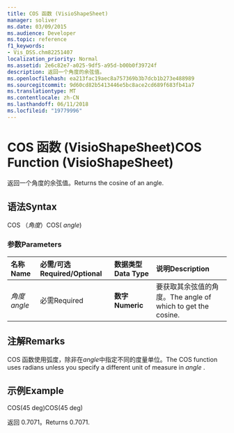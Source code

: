 ```yaml
---
title: COS 函数 (VisioShapeSheet)
manager: soliver
ms.date: 03/09/2015
ms.audience: Developer
ms.topic: reference
f1_keywords:
- Vis_DSS.chm82251407
localization_priority: Normal
ms.assetid: 2e6c82e7-a025-9df5-a95d-b00b0f39724f
description: 返回一个角度的余弦值。
ms.openlocfilehash: ea213fac19aec8a757369b3b7dcb1b273e488989
ms.sourcegitcommit: 9d60cd82b5413446e5bc8ace2cd689f683fb41a7
ms.translationtype: MT
ms.contentlocale: zh-CN
ms.lasthandoff: 06/11/2018
ms.locfileid: "19779996"
---
```

# <a name="cos-function-visioshapesheet"></a><span data-ttu-id="cc27b-103">COS 函数 (VisioShapeSheet)</span><span class="sxs-lookup"><span data-stu-id="cc27b-103">COS Function (VisioShapeSheet)</span></span>

<span data-ttu-id="cc27b-104">返回一个角度的余弦值。</span><span class="sxs-lookup"><span data-stu-id="cc27b-104">Returns the cosine of an angle.</span></span> 
  
## <a name="syntax"></a><span data-ttu-id="cc27b-105">语法</span><span class="sxs-lookup"><span data-stu-id="cc27b-105">Syntax</span></span>

<span data-ttu-id="cc27b-106">COS （*角度*）</span><span class="sxs-lookup"><span data-stu-id="cc27b-106">COS( *angle*)</span></span> 
  
### <a name="parameters"></a><span data-ttu-id="cc27b-107">参数</span><span class="sxs-lookup"><span data-stu-id="cc27b-107">Parameters</span></span>

|<span data-ttu-id="cc27b-108">**名称**</span><span class="sxs-lookup"><span data-stu-id="cc27b-108">**Name**</span></span>|<span data-ttu-id="cc27b-109">**必需/可选**</span><span class="sxs-lookup"><span data-stu-id="cc27b-109">**Required/Optional**</span></span>|<span data-ttu-id="cc27b-110">**数据类型**</span><span class="sxs-lookup"><span data-stu-id="cc27b-110">**Data Type**</span></span>|<span data-ttu-id="cc27b-111">**说明**</span><span class="sxs-lookup"><span data-stu-id="cc27b-111">**Description**</span></span>|
|:-----|:-----|:-----|:-----|
| <span data-ttu-id="cc27b-112">_角度_</span><span class="sxs-lookup"><span data-stu-id="cc27b-112">_angle_</span></span> <br/> |<span data-ttu-id="cc27b-113">必需</span><span class="sxs-lookup"><span data-stu-id="cc27b-113">Required</span></span>  <br/> |<span data-ttu-id="cc27b-114">**数字**</span><span class="sxs-lookup"><span data-stu-id="cc27b-114">**Numeric**</span></span> <br/> |<span data-ttu-id="cc27b-115">要获取其余弦值的角度。</span><span class="sxs-lookup"><span data-stu-id="cc27b-115">The angle of which to get the cosine.</span></span>  <br/> |
   
## <a name="remarks"></a><span data-ttu-id="cc27b-116">注解</span><span class="sxs-lookup"><span data-stu-id="cc27b-116">Remarks</span></span>

<span data-ttu-id="cc27b-117">COS 函数使用弧度，除非在*angle*中指定不同的度量单位。</span><span class="sxs-lookup"><span data-stu-id="cc27b-117">The COS function uses radians unless you specify a different unit of measure in  *angle*  .</span></span> 
  
## <a name="example"></a><span data-ttu-id="cc27b-118">示例</span><span class="sxs-lookup"><span data-stu-id="cc27b-118">Example</span></span>

<span data-ttu-id="cc27b-119">COS(45 deg)</span><span class="sxs-lookup"><span data-stu-id="cc27b-119">COS(45 deg)</span></span> 
  
<span data-ttu-id="cc27b-120">返回 0.7071。</span><span class="sxs-lookup"><span data-stu-id="cc27b-120">Returns 0.7071.</span></span> 
  

